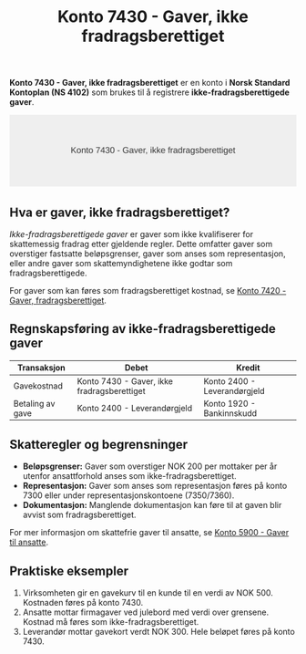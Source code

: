 ﻿---
title: "Konto 7430 - Gaver, ikke fradragsberettiget"
seoTitle: "Konto 7430 | Gaver, ikke fradragsberettiget | Kontoplan"
description: "Konto 7430 i Norsk Standard Kontoplan brukes for gaver som ikke er fradragsberettiget. Les om regler, beløpsgrenser, representasjon, bokføring og dokumentasjonskrav."
summary: "Guide til konto 7430 for ikke-fradragsberettigede gaver med regler, grenser og bokføring."
---

**Konto 7430 - Gaver, ikke fradragsberettiget** er en konto i **Norsk Standard Kontoplan (NS 4102)** som brukes til å registrere **ikke-fradragsberettigede gaver**.

![Illustrasjon av konto 7430 Gaver, ikke fradragsberettiget](7430-gaver-ikke-fradragsberettiget-image.svg)

## Hva er gaver, ikke fradragsberettiget?

*Ikke-fradragsberettigede gaver* er gaver som ikke kvalifiserer for skattemessig fradrag etter gjeldende regler. Dette omfatter gaver som overstiger fastsatte beløpsgrenser, gaver som anses som representasjon, eller andre gaver som skattemyndighetene ikke godtar som fradragsberettigede.

For gaver som kan føres som fradragsberettiget kostnad, se [Konto 7420 - Gaver, fradragsberettiget](/blogs/kontoplan/7420-gaver-fradragsberettiget "Konto 7420 - Gaver, fradragsberettiget").

## Regnskapsføring av ikke-fradragsberettigede gaver

| Transaksjon             | Debet                                        | Kredit                       |
|-------------------------|----------------------------------------------|------------------------------|
| Gavekostnad             | Konto 7430 - Gaver, ikke fradragsberettiget  | Konto 2400 - Leverandørgjeld |
| Betaling av gave        | Konto 2400 - Leverandørgjeld                 | Konto 1920 - Bankinnskudd    |

## Skatteregler og begrensninger

* **Beløpsgrenser:** Gaver som overstiger NOK 200 per mottaker per år utenfor ansattforhold anses som ikke-fradragsberettiget.
* **Representasjon:** Gaver som anses som representasjon føres på konto 7300 eller under representasjonskontoene (7350/7360).
* **Dokumentasjon:** Manglende dokumentasjon kan føre til at gaven blir avvist som fradragsberettiget.

For mer informasjon om skattefrie gaver til ansatte, se [Konto 5900 - Gaver til ansatte](/blogs/kontoplan/5900-gaver-til-ansatte "Konto 5900 - Gaver til ansatte").

## Praktiske eksempler

1. Virksomheten gir en gavekurv til en kunde til en verdi av NOK 500. Kostnaden føres på konto 7430.
2. Ansatte mottar firmagaver ved julebord med verdi over grensene. Kostnad må føres som ikke-fradragsberettiget.
3. Leverandør mottar gavekort verdt NOK 300. Hele beløpet føres på konto 7430.






